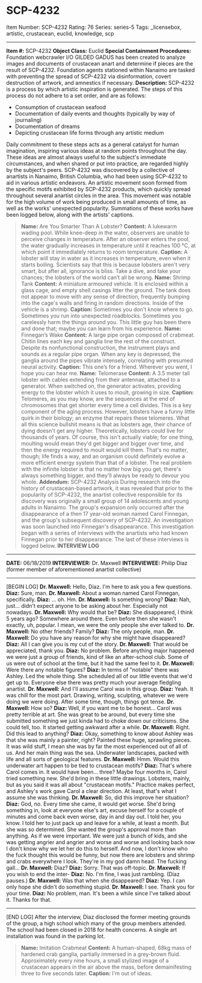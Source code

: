 # SCP-4232
Item Number: SCP-4232
Rating: 76
Series: series-5
Tags: _licensebox, artistic, crustacean, euclid, knowledge, scp

---

**Item #:** SCP-4232
**Object Class:** Euclid
**Special Containment Procedures:** Foundation webcrawler I/O GILDED GADUS has been created to analyze images and documents of crustacean anart and determine if pieces are the result of SCP-4232. Foundation agents stationed within Nanaimo are tasked with preventing the spread of SCP-4232 via disinformation, covert destruction of artwork, and amnestics if necessary.
**Description:** SCP-4232 is a process by which artistic inspiration is generated. The steps of this process do not adhere to a set order, and are as follows:
  * Consumption of crustacean seafood
  * Documentation of daily events and thoughts (typically by way of journaling)
  * Documentation of dreams
  * Depicting crustacean life forms through any artistic medium

Daily commitment to these steps acts as a general catalyst for human imagination, inspiring various ideas at random points throughout the day. These ideas are almost always useful to the subject's immediate circumstances, and when shared or put into practice, are regarded highly by the subject's peers.
SCP-4232 was discovered by a collective of anartists in Nanaimo, British Columbia, who had been using SCP-4232 to aid in various artistic endeavors. An artistic movement soon formed from the specific motifs exhibited by SCP-4232 products, which quickly spread throughout several anartist circles in the area. This movement was notable for the high volume of work being produced in small amounts of time, as well as the works' unexpected popularity. Summations of these works have been logged below, along with the artists' captions.
> **Name:** Are You Smarter Than A Lobster?
> **Content:** A lukewarm wading pool. While knee-deep in the water, observers are unable to perceive changes in temperature. After an observer enters the pool, the water gradually increases in temperature until it reaches 100 °C, at which point it immediately returns to room temperature.
> **Caption:** A lobster will stay in water as it increases in temperature, even when it starts boiling. Scientists say that this is because lobsters aren't very smart, but after all, ignorance is bliss. Take a dive, and take your chances; the lobsters of the world can’t all be wrong.
> **Name:** Shrimp Tank
> **Content:** A miniature armoured vehicle. It is enclosed within a glass cage, and empty shell casings litter the ground. The tank does not appear to move with any sense of direction, frequently bumping into the cage's walls and firing in random directions. Inside of the vehicle is a shrimp.
> **Caption:** Sometimes you don't know where to go. Sometimes you run into unexpected roadblocks. Sometimes you carelessly harm the things around you. This little guy has been there and done that; maybe you can learn from his experience.
> **Name:** Finnegan’s Wake
> **Content:** A large pipe organ composed of crabmeat. Chitin lines each key and ganglia line the rest of the construct. Despite its nonfunctional construction, the instrument plays and sounds as a regular pipe organ. When any key is depressed, the ganglia around the pipes vibrate intensely, correlating with presumed neural activity.
> **Caption:** This one’s for a friend. Wherever you went, I hope you can hear me.
> **Name:** Telomerase
> **Content:** A 3.5 meter tall lobster with cables extending from their antennae, attached to a generator. When switched on, the generator activates, providing energy to the lobster which it uses to moult, growing in size.
> **Caption:** Telomeres, as you may know, are the sequences at the end of chromosomes that get shorter every time a cell divides. This is a key component of the aging process. However, lobsters have a funny little quirk in their biology; an enzyme that repairs these telomeres. What all this science bullshit means is that as lobsters age, their chance of dying doesn't get any higher. Theoretically, lobsters could live for thousands of years.
> Of course, this isn't actually viable; for one thing, moulting would mean they'd get bigger and bigger over time, and then the energy required to moult would kill them. That's no matter, though; life finds a way, and an organism could definitely evolve a more efficient energy system than that of a lobster. The real problem with the infinite lobster is that no matter how big you get, there's always something bigger, and they'll always be ready to devour you whole.
**Addendum:** SCP-4232 Analysis
During research into the history of crustacean-based artwork, it was revealed that prior to the popularity of SCP-4232, the anartist collective responsible for its discovery was originally a small group of 14 adolescents and young adults in Nanaimo. The group's expansion only occurred after the disappearance of a then 17 year-old woman named Carol Finnegan, and the group's subsequent discovery of SCP-4232.
An investigation was soon launched into Finnegan's disappearance. This investigation began with a series of interviews with the anartists who had known Finnegan prior to her disappearance. The last of these interviews is logged below.
**INTERVIEW LOG**
* * *
**DATE:** 06/18/2019
**INTERVIEWER:** Dr. Maxwell
**INTERVIEWEE:** Philip Diaz (former member of aforementioned anartist collective)
* * *
[BEGIN LOG]
**Dr. Maxwell:** Hello, Diaz. I'm here to ask you a few questions.
**Diaz:** Sure, man.
**Dr. Maxwell:** About a woman named Carol Finnegan, specifically.
**Diaz:** … oh. Hm.
**Dr. Maxwell:** Is something wrong?
**Diaz:** Nah, just… didn't expect anyone to be asking about her. Especially not nowadays.
**Dr. Maxwell:** Why would that be?
**Diaz:** She disappeared, I think 5 years ago? Somewhere around there. Even before then she wasn't exactly, uh, popular. I mean, we were the only people she ever talked to.
**Dr. Maxwell:** No other friends? Family?
**Diaz:** The only people, man.
**Dr. Maxwell:** Do you have any reason for why she might have disappeared?
**Diaz:** All I can give you is my cut of the story.
**Dr. Maxwell:** That would be appreciated, thank you.
**Diaz:** No problem. Before anything major happened we were just a group of friends, kind of like an after-school club. Some of us were out of school at the time, but it had the same feel to it.
**Dr. Maxwell:** Were there any notable figures?
**Diaz:** In terms of "notable" there was Ashley. Led the whole thing. She scheduled all of our little events that we'd get up to. Everyone else there was pretty much your average fledgling anartist.
**Dr. Maxwell:** And I'll assume Carol was in this group.
**Diaz:** Yeah. It was chill for the most part. Drawing, writing, sculpting, whatever we were doing we were doing. After some time, though, things got tense.
**Dr. Maxwell:** How so?
**Diaz:** Well, if you want me to be honest… Carol was pretty terrible at art. She was great to be around, but every time she submitted something we just kinda had to choke down our criticisms. She could tell, too. It started getting awkward after a while.
**Dr. Maxwell:** Right. Did this lead to anything?
**Diaz:** Okay, something to know about Ashley was that she was mainly a painter, right? Painted these huge, sprawling pieces. It was wild stuff, I mean she was by far the most experienced out of all of us. And her main thing was the sea. Underwater landscapes, packed with life and all sorts of geological features.
**Dr. Maxwell:** Hmm. Would this underwater art happen to be tied to crustacean motifs?
**Diaz:** That's where Carol comes in. It would have been… three? Maybe four months in, Carol tried something new. She'd bring in these little drawings. Lobsters, mainly, but as you said it was all about "crustacean motifs." Practice makes perfect, and Ashley's work gave Carol a clear direction. At least, that's what I assume she was thinking.
**Dr. Maxwell:** So, did this improve her situation?
**Diaz:** God, no. Every time she came, it would get worse. She'd bring something in, look at everyone else's art, excuse herself for a couple of minutes and come back even worse, day in and day out. I told her, you know. I told her to just pack up and leave for a while, at least a month. But she was so determined. She wanted the group's approval more than anything. As if we were important. We were just a bunch of kids, and she was getting angrier and angrier and worse and worse and looking back now I don't know why we let her do this to herself. And now, I don't know who the fuck thought this would be funny, but now there are lobsters and shrimp and crabs everywhere I look. They're in my god damn head. The fucking gall…
**Dr. Maxwell:** Diaz?
**Diaz:** Sorry. That was off-topic.
**Dr. Maxwell:** If you wish to end the inter-
**Diaz:** No. I'm fine, I was just rambling.
(Diaz pauses.)
**Dr. Maxwell:** Was that when she disappeared?
**Diaz:** Yep. I can only hope she didn't do something stupid.
**Dr. Maxwell:** I see. Thank you for your time.
**Diaz:** No problem, man. It's been a while since I've talked about it. Thanks for that.
* * *
[END LOG]
After the interview, Diaz disclosed the former meeting grounds of the group, a high school which many of the group members attended. The school had been closed in 2018 for health concerns. A single art installation was found in the parking lot.
> **Name:** Imitation Crabmeat
> **Content:** A human-shaped, 68kg mass of hardened crab ganglia, partially immersed in a grey-brown fluid. Approximately every nine hours, a small stylized image of a crustacean appears in the air above the mass, before demainifesting three to five seconds later.
> **Caption:** I'm out of ideas.